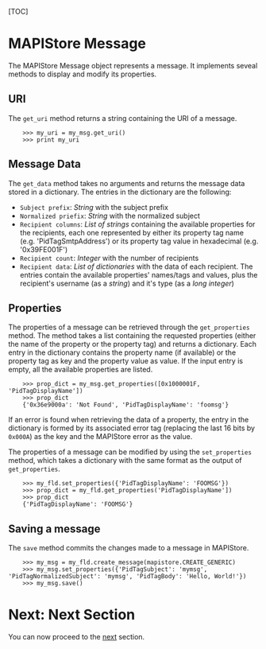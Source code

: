 [TOC]

# MAPIStore Message #

The MAPIStore Message object represents a message. It implements seveal methods to display and modify its properties.

## URI ##

The `get_uri` method returns a string containing the URI of a message.

        >>> my_uri = my_msg.get_uri()
        >>> print my_uri

## Message Data ##

The `get_data` method takes no arguments and returns the message data stored in a dictionary. The entries in the dictionary are the following:

 - `Subject prefix`: *String* with the subject prefix
 - `Normalized priefix`: *String* with the normalized subject
 - `Recipient columns`: *List of strings* containing the available properties for the recipients, each one represented by either its property tag name (e.g. 'PidTagSmtpAddress') or its property tag value in hexadecimal (e.g. '0x39FE001F')
 - `Recipient count`: *Integer* with the number of recipients
 - `Recipient data`: *List of dictionaries* with the data of each recipient. The entries contain the available properties' names/tags and values, plus the recipient's username (as a *string*) and it's type (as a *long integer*)
 
## Properties ##

The properties of a message can be retrieved through the `get_properties` method. The method takes a list containing the requested properties (either the name of the property or the property tag) and returns a dictionary.
Each entry in the dictionary contains the property name (if available) or the property tag as key and the property value as value.
If the input entry is empty, all the available properties are listed.

        >>> prop_dict = my_msg.get_properties([0x1000001F, 'PidTagDisplayName'])
        >>> prop_dict
        {'0x36e9000a': 'Not Found', 'PidTagDisplayName': 'foomsg'}

If an error is found when retrieving the data of a property, the entry in the dictionary is formed by its associated error tag (replacing the last 16 bits by `0x000A`) as the key and the MAPIStore error as the value.

The properties of a message can be modified by using the `set_properties` method, which takes a dictionary with the same format as the output of `get_properties`.

        >>> my_fld.set_properties({'PidTagDisplayName': 'FOOMSG'})
        >>> prop_dict = my_fld.get_properties('PidTagDisplayName'])
        >>> prop_dict
        {'PidTagDisplayName': 'FOOMSG'}

## Saving a message ##

The `save` method commits the changes made to a message in MAPIStore.

        >>> my_msg = my_fld.create_message(mapistore.CREATE_GENERIC)
        >>> my_msg.set_properties({'PidTagSubject': 'mymsg', 'PidTagNormalizedSubject': 'mymsg', 'PidTagBody': 'Hello, World!'})
        >>> my_msg.save()

# Next: Next Section #

You can now proceed to the [next](next.html) section.

